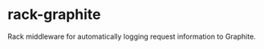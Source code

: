 rack-graphite
=============

Rack middleware for automatically logging request information to Graphite.
